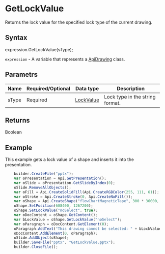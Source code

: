 # GetLockValue

Returns the lock value for the specified lock type of the current drawing.

## Syntax

expression.GetLockValue(sType);

`expression` - A variable that represents a [ApiDrawing](../ApiDrawing.md) class.

## Parametrs

| **Name** | **Required/Optional** | **Data type** | **Description** |
| ------------- | ------------- | ------------- | ------------- |
| sType | Required | [LockValue](../../../Enumerations/LockValue.md) | Lock type in the string format. |

## Returns

Boolean

## Example

This example gets a lock value of a shape and inserts it into the presentation.

```javascript
	builder.CreateFile("pptx");
	var oPresentation = Api.GetPresentation();
	var oSlide = oPresentation.GetSlideByIndex(0);
	oSlide.RemoveAllObjects();
	var oFill = Api.CreateSolidFill(Api.CreateRGBColor(255, 111, 61));
	var oStroke = Api.CreateStroke(0, Api.CreateNoFill());
	var oShape = Api.CreateShape("flowChartMagneticTape", 300 * 36000, 130 * 36000, oFill, oStroke);
	oShape.SetPosition(608400, 1267200);
	oShape.SetLockValue("noSelect", true);
	var oDocContent = oShape.GetContent();
	var bLockValue = oShape.GetLockValue("noSelect");
	var oParagraph = oDocContent.GetElement(0);
	oParagraph.AddText("This drawing cannot be selected: " + bLockValue);
	oDocContent.AddElement(0, oParagraph);
	oSlide.AddObject(oShape);
	builder.SaveFile("pptx", "GetLockValue.pptx");
	builder.CloseFile();
```